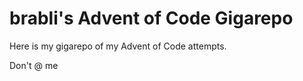 # brabli's Advent of Code Gigarepo

Here is my gigarepo of my Advent of Code attempts.

Don't @ me


